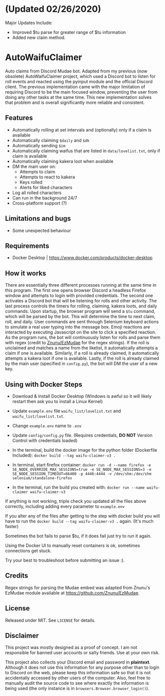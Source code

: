 # (Updated 02/26/2020)
Major Updates Include:
- Improved $tu parse for greater range of $tu information
- Added new claim method.
# AutoWaifuClaimer
Auto claims from Discord Mudae bot. Adapted from my previous (now obsolete) AutoWaifuClaimer project, which used a Discord bot to listen for roll events and reacted using the pyinput module and the official Discord client. The previous implementation came with the major limitation of requiring Discord to be the main focused window, preventing the user from doing any other tasks at the same time. This new implementation solves that problem and is overall significantly more reliable and consistent.

## Features
- Automatically rolling at set intervals and (optionally) only if a claim is available
- Automatically claiming `$daily` and `$dk`
- Automatically sending `$im`
- Automatically claiming waifus that are listed in `data/lovelist.txt`, only if claim is available
- Automatically claiming kakera loot when available
- DM the main user on:
  - Attempts to claim
  - Attempts to react to kakera
  - Keys rolled
  - Alerts for liked characters
- Log all rolled characters
- Can run in the background 24/7
- Cross-platform support (?)

## Limitations and bugs
- Some unexpected behaviour

## Requirements
- Docker Desktop | https://www.docker.com/products/docker-desktop


## How it works
There are essentially three different processes running at the same time in this program. The first one opens browser Discord a headless Firefox window and attempts to login with provided credentials. The second one activates a Discord bot that will be listening for rolls and other activity. The last process controls the timers for rolling, claiming, kakera loots, and daily commands. Upon startup, the browser program will send a `$tu` command, which will be parsed by the bot. This will determine the time to next claim, roll, and daily. User commands are sent through Selenium keyboard actions to simulate a real user typing into the message box. Emoji reactions are interacted by executing Javascript on the site to click a specified reaction. As the program runs, the bot will continuously listen for rolls and parse them with regex (credit to [Znunu/EzMudae](https://github.com/Znunu/EzMudae) for the regex strings). If the roll is unclaimed and matches a name from the likelist, it automatically attempts a claim if one is available. Similarly, if a roll is already claimed, it automatically attempts a kakera loot if one is available. Lastly, if the roll is already claimed by the main user (specified in `config.py`), the bot will DM the user of a new key.

## Using with Docker Steps

- Download & Install Docker Desktop (Windows is awful so it will likely restart then ask you to install a Linux Kernel)

- Update `example.env` file `waifu_list/lovelist.txt` and `waifu_list/lovelist.txt`.

- Change `example.env` name to `.env`

- Update `config/config.py` file. (Requires credentials, **DO NOT** Version Control with credentials loaded)

- In the terminal, build the docker image for the python folder (Dockerfile Included): `docker build --tag waifu-claimer-v3 .`

- In terminal, start firefox container: `docker run -d --name firefox -e SE_NODE_OVERRIDE_MAX_SESSIONS=true -e SE_NODE_MAX_SESSIONS=3 -e SE_NODE_SESSION_TIMEOUT=86400 -p 4446:4444 -v /dev/shm:/dev/shm selenium/standalone-firefox`

- In the terminal, run the build you created with: `docker run --name waifu-claimer waifu-claimer-v3`

If anything is not working, triple check you updated all the files above correctly, including adding every parameter to `example.env` 

If you alter any of the files after getting to the step with docker build you will have to run the `docker build --tag waifu-claimer-v3 .` again. (It's much faster)

Sometimes the bot fails to parse $tu, if it does fail just try to run it again.

Using the Docker UI to manually reset containers is ok, sometimes connections get stuck. 

Try your best to troubleshoot before submitting an issue :).

## Credits
Regex strings for parsing the Mudae embed was adapted from Znunu's EzMudae module available at https://github.com/Znunu/EzMudae.

## License
Released under MIT. See `LICENSE` for details.

## Disclaimer
This project was mostly designed as a proof of concept. I am not responsible for banned user accounts or salty friends. Use at your own risk.

This project also collects your Discord email and password in **plaintext**. Although it does not use this information for any purpose other than to login to Discord on the web, please keep this information safe so that it is not accidentally accessed by other users of the computer. Also, feel free to manually audit the source code to see where exactly the information is being used (the only instance is in `browsers.Browser.browser_login()`).
